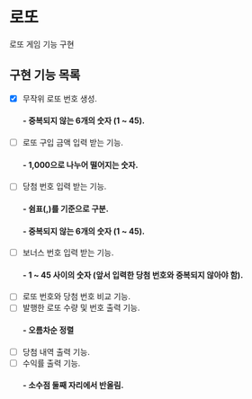# 로또

로또 게임 기능 구현

## 구현 기능 목록

- [x] 무작위 로또 번호 생성.
  #### - 중복되지 않는 6개의 숫자 (1 ~ 45).
- [ ] 로또 구입 금액 입력 받는 기능.
  #### - 1,000으로 나누어 떨어지는 숫자.
- [ ] 당첨 번호 입력 받는 기능.
  #### - 쉼표(,)를 기준으로 구분.
  #### - 중복되지 않는 6개의 숫자 (1 ~ 45).
- [ ] 보너스 번호 입력 받는 기능.
  #### - 1 ~ 45 사이의 숫자 (앞서 입력한 당첨 번호와 중복되지 않아야 함).
- [ ] 로또 번호와 당첨 번호 비교 기능.
- [ ] 발행한 로또 수량 및 번호 출력 기능.
  #### - 오름차순 정렬
- [ ] 당첨 내역 출력 기능.
- [ ] 수익률 출력 기능.
  #### - 소수점 둘째 자리에서 반올림.